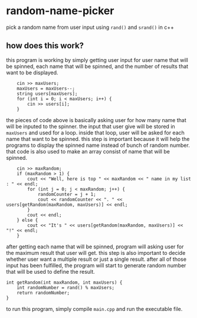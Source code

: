 # random-name-picker
pick a random name from user input using ```rand()``` and ```srand()``` in c++

## how does this work?
this program is working by simply getting user input for user name that will be spinned, each name that will be spinned, and the number of results that want to be displayed.
```
    cin >> maxUsers;
    maxUsers = maxUsers--;
    string users[maxUsers];
    for (int i = 0; i < maxUsers; i++) {
        cin >> users[i];
    }
```
the pieces of code above is basically asking user for how many name that will be inputed to the spinner. the input that user give will be stored in ```maxUsers``` and used for a loop.
inside that loop, user will be asked for each name that want to be spinned. this step is important because it will help the programs to display the spinned name instead of bunch of random number. that code is also used to make an array consist of name that will be spinned.

```
    cin >> maxRandom;
    if (maxRandom > 1) {
        cout << "Well, here is top " << maxRandom << " name in my list : " << endl;
        for (int j = 0; j < maxRandom; j++) {
            randomCounter = j + 1;
            cout << randomCounter << ". " << users[getRandom(maxRandom, maxUsers)] << endl;
        }
        cout << endl;
    } else {
        cout << "It's " << users[getRandom(maxRandom, maxUsers)] << "!" << endl;
    }
```
after getting each name that will be spinned, program will asking user for the maximum result that user will get. this step is also important to decide whether user want a multiple result or just a single result. after all of those input has been fulfilled, the program will start to generate random number that will be used to define the result.
```
int getRandom(int maxRandom, int maxUsers) {
    int randomNumber = rand() % maxUsers;
    return randomNumber;
}
```
to run this program, simply compile ```main.cpp``` and run the executable file.
